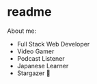 # readme
About me:
 
- Full Stack Web Developer  
- Video Gamer
- Podcast Listener
- Japanese Learner
- Stargazer 🔭

